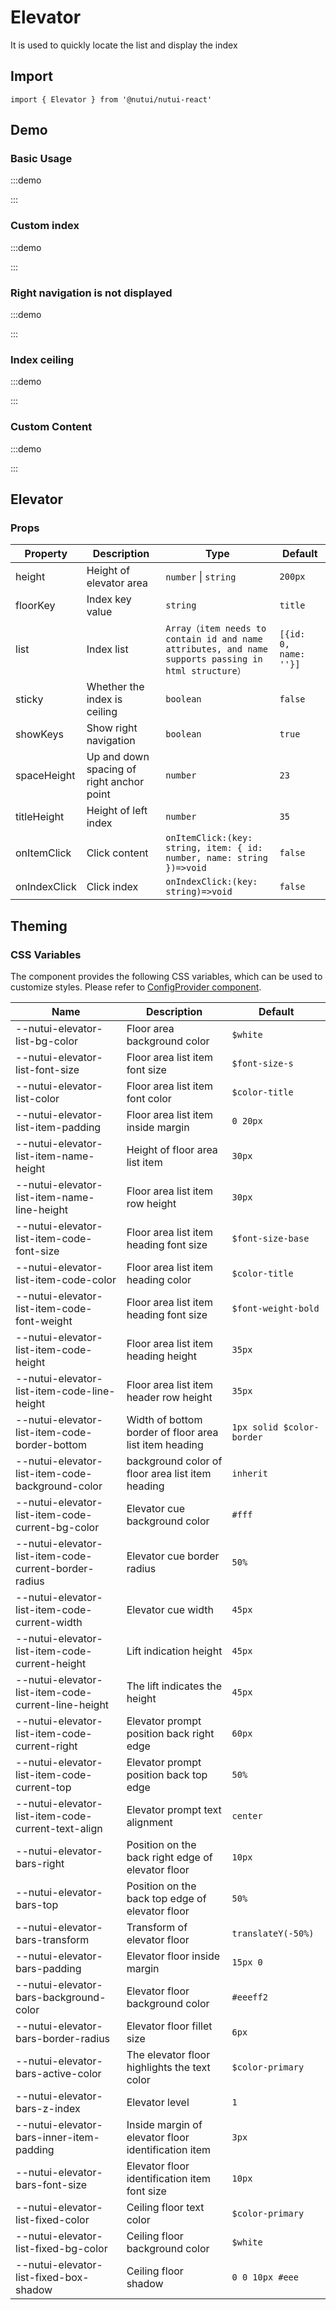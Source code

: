 # Elevator

It is used to quickly locate the list and display the index

## Import

```tsx
import { Elevator } from '@nutui/nutui-react'
```

## Demo

### Basic Usage

:::demo

<CodeBlock src='h5/demo1.tsx'></CodeBlock>

:::

### Custom index

:::demo

<CodeBlock src='h5/demo2.tsx'></CodeBlock>

:::

### Right navigation is not displayed

:::demo

<CodeBlock src='h5/demo3.tsx'></CodeBlock>

:::

### Index ceiling

:::demo

<CodeBlock src='h5/demo4.tsx'></CodeBlock>

:::

### Custom Content

:::demo

<CodeBlock src='h5/demo5.tsx'></CodeBlock>

:::

## Elevator

### Props

| Property | Description | Type | Default |
| --- | --- | --- | --- |
| height | Height of elevator area | `number` \| `string` | `200px` |
| floorKey | Index key value | `string` | `title` |
| list | Index list | `Array（item needs to contain id and name attributes, and name supports passing in html structure）` | `[{id: 0, name: ''}]` |
| sticky | Whether the index is ceiling | `boolean` | `false` |
| showKeys | Show right navigation | `boolean` | `true` |
| spaceHeight | Up and down spacing of right anchor point | `number` | `23` |
| titleHeight | Height of left index | `number` | `35` |
| onItemClick | Click content | `onItemClick:(key: string, item: { id: number, name: string })=>void` | `false` |
| onIndexClick | Click index | `onIndexClick:(key: string)=>void` | `false` |

## Theming

### CSS Variables

The component provides the following CSS variables, which can be used to customize styles. Please refer to [ConfigProvider component](#/en-US/component/configprovider).

| Name | Description | Default |
| --- | --- | --- |
| \--nutui-elevator-list-bg-color | Floor area background color | `$white` |
| \--nutui-elevator-list-font-size | Floor area list item font size | `$font-size-s` |
| \--nutui-elevator-list-color | Floor area list item font color | `$color-title` |
| \--nutui-elevator-list-item-padding | Floor area list item inside margin | `0 20px` |
| \--nutui-elevator-list-item-name-height | Height of floor area list item | `30px` |
| \--nutui-elevator-list-item-name-line-height | Floor area list item row height | `30px` |
| \--nutui-elevator-list-item-code-font-size | Floor area list item heading font size | `$font-size-base` |
| \--nutui-elevator-list-item-code-color | Floor area list item heading color | `$color-title` |
| \--nutui-elevator-list-item-code-font-weight | Floor area list item heading font size | `$font-weight-bold` |
| \--nutui-elevator-list-item-code-height | Floor area list item heading height | `35px` |
| \--nutui-elevator-list-item-code-line-height | Floor area list item header row height | `35px` |
| \--nutui-elevator-list-item-code-border-bottom | Width of bottom border of floor area list item heading | `1px solid $color-border` |
| \--nutui-elevator-list-item-code-background-color | background color of floor area list item heading | `inherit` |
| \--nutui-elevator-list-item-code-current-bg-color | Elevator cue background color | `#fff` |
| \--nutui-elevator-list-item-code-current-border-radius | Elevator cue border radius | `50%` |
| \--nutui-elevator-list-item-code-current-width | Elevator cue width | `45px` |
| \--nutui-elevator-list-item-code-current-height | Lift indication height | `45px` |
| \--nutui-elevator-list-item-code-current-line-height | The lift indicates the height | `45px` |
| \--nutui-elevator-list-item-code-current-right | Elevator prompt position back right edge | `60px` |
| \--nutui-elevator-list-item-code-current-top | Elevator prompt position back top edge | `50%` |
| \--nutui-elevator-list-item-code-current-text-align | Elevator prompt text alignment | `center` |
| \--nutui-elevator-bars-right | Position on the back right edge of elevator floor | `10px` |
| \--nutui-elevator-bars-top | Position on the back top edge of elevator floor | `50%` |
| \--nutui-elevator-bars-transform | Transform of elevator floor | `translateY(-50%)` |
| \--nutui-elevator-bars-padding | Elevator floor inside margin | `15px 0` |
| \--nutui-elevator-bars-background-color | Elevator floor background color | `#eeeff2` |
| \--nutui-elevator-bars-border-radius | Elevator floor fillet size | `6px` |
| \--nutui-elevator-bars-active-color | The elevator floor highlights the text color | `$color-primary` |
| \--nutui-elevator-bars-z-index | Elevator level | `1` |
| \--nutui-elevator-bars-inner-item-padding | Inside margin of elevator floor identification item | `3px` |
| \--nutui-elevator-bars-font-size | Elevator floor identification item font size | `10px` |
| \--nutui-elevator-list-fixed-color | Ceiling floor text color | `$color-primary` |
| \--nutui-elevator-list-fixed-bg-color | Ceiling floor background color | `$white` |
| \--nutui-elevator-list-fixed-box-shadow | Ceiling floor shadow | `0 0 10px #eee` |
